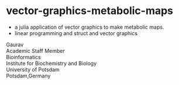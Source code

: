 # vector-graphics-metabolic-maps

- a julia application of vector graphics to make metabolic maps.
- linear programming and struct and vector graphics

Gaurav \
Academic Staff Member \
Bioinformatics \
Institute for Biochemistry and Biology \
University of Potsdam \
Potsdam,Germany

